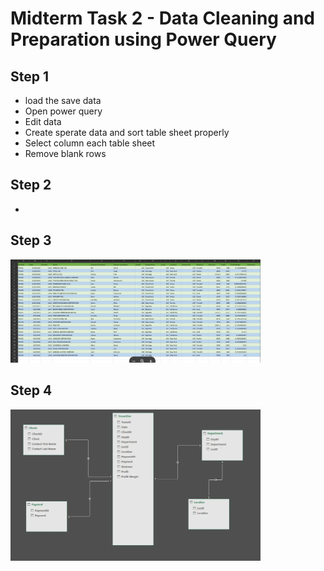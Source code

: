
# Midterm Task 2 - Data Cleaning and Preparation using Power Query

## Step 1
- load the save data
- Open power query
- Edit data
- Create sperate data and sort table sheet properly
- Select column each table sheet
- Remove blank rows
## Step 2
- 
## Step 3
<img src="Images/DATA.Cy.png" alt="Alt Text" Width="400" heigth="300">

## Step 4
<img src="Images/ERD.CY.png" alt="Alt Text" Width="400" heigth="300">



